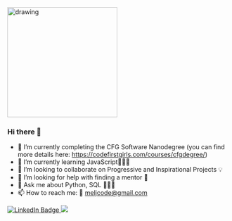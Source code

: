 <div>
  <a>
  <img src="https://media1.giphy.com/media/9PhdJO4CMfyfXDCnko/giphy.gif" alt="drawing" width="250">
  </a>
</div>

### Hi there 👋


- 🔭 I’m currently completing the CFG Software Nanodegree (you can find more details here: https://codefirstgirls.com/courses/cfgdegree/)
- 🌱 I’m currently learning JavaScript👩🏿‍💻
- 👯 I’m looking to collaborate on Progressive and Inspirational Projects 💡
- 🤔 I’m looking for help with finding a mentor 👀
- 💬 Ask me about Python, SQL 👩🏿‍💻
- 📫 How to reach me: 📧 meljcode@gmail.com
<div id="badges">
  <a href="https://www.linkedin.com/in/mel-joseph/">
    <img src="https://img.shields.io/badge/LinkedIn-blue?logo=linkedin&logoColor=white" alt="LinkedIn Badge"/>
  </a>
    <a href="https://twitter.com/meljcode">
    <img src="https://img.shields.io/badge/Twitter-white?logo=twitter&logoColor=white%22%20alt=%22twitter%20Badge"/>
  </a>
</div>



